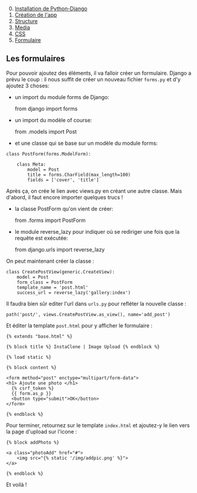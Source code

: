 0. [Installation de Python-Django](instaclone/README.md)
1. [Création de l'app](instaclone/creationappli.md)
2. [Structure](instaclone/structure.md)
3. [Media](instaclone/media.md)
4. [CSS](instaclone/css.md)
5. [Formulaire](instaclone/formulaire.md)
 
## Les formulaires

Pour pouvoir ajoutez des éléments, il va falloir créer un formulaire. Django a prévu le coup : il nous suffit de créer un nouveau fichier `forms.py` et d'y ajoutez 3 choses:

- un import du module forms de Django:

    from django import forms

- un import du modèle of course:

    from .models import Post

- et une classe qui se base sur un modèle du module forms:

```
class PostForm(forms.ModelForm):

    class Meta:
        model = Post
        title = forms.CharField(max_length=100)
        fields = ['cover', 'title']
```

Après ça, on crée le lien avec views.py en créant une autre classe. Mais d'abord, il faut encore importer quelques trucs !

- la classe PostForm qu'on vient de créer:

    from .forms import PostForm 

- le module reverse_lazy pour indiquer où se rediriger une fois que la requête est exécutée:

    from django.urls import reverse_lazy 

On peut maintenant créer la classe :

```
class CreatePostView(generic.CreateView): 
    model = Post
    form_class = PostForm
    template_name = 'post.html'
    success_url = reverse_lazy('gallery:index')
```

Il faudra bien sûr editer l'url dans `urls.py` pour refléter la nouvelle classe :

    path('post/', views.CreatePostView.as_view(), name='add_post')

Et éditer la template `post.html` pour y afficher le formulaire :

```
{% extends "base.html" %}

{% block title %} InstaClone | Image Upload {% endblock %}

{% load static %}

{% block content %}

<form method="post" enctype="multipart/form-data">
<h1> Ajoute une photo </h1>
  {% csrf_token %}
  {{ form.as_p }}
  <button type="submit">OK</button>
</form>

{% endblock %}

```

Pour terminer, retournez sur le template `index.html` et ajoutez-y le lien vers la page d'upload sur l'icone :

```
{% block addPhoto %}

<a class="photoAdd" href="#">
    <img src="{% static '/img/addpic.png' %}">
</a>

{% endblock %}
```

Et voilà ! 
